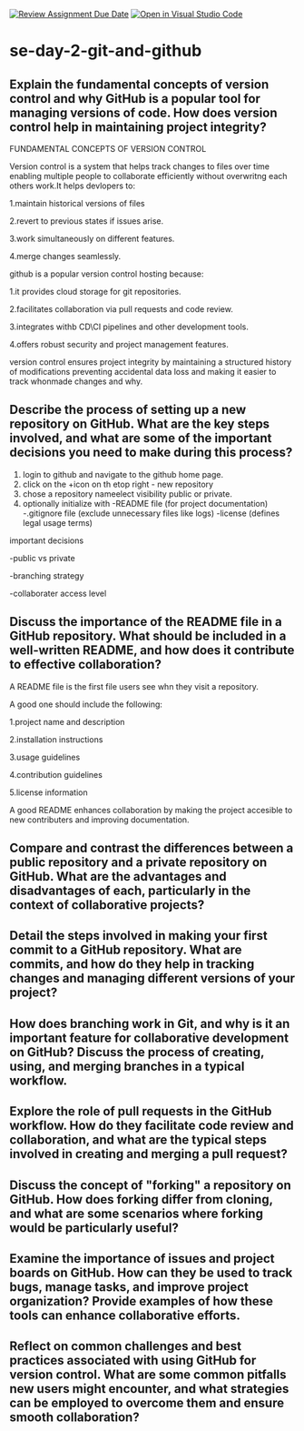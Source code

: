 [![Review Assignment Due Date](https://classroom.github.com/assets/deadline-readme-button-22041afd0340ce965d47ae6ef1cefeee28c7c493a6346c4f15d667ab976d596c.svg)](https://classroom.github.com/a/8wgCKhpZ)
[![Open in Visual Studio Code](https://classroom.github.com/assets/open-in-vscode-2e0aaae1b6195c2367325f4f02e2d04e9abb55f0b24a779b69b11b9e10269abc.svg)](https://classroom.github.com/online_ide?assignment_repo_id=18443593&assignment_repo_type=AssignmentRepo)
# se-day-2-git-and-github
## Explain the fundamental concepts of version control and why GitHub is a popular tool for managing versions of code. How does version control help in maintaining project integrity?

FUNDAMENTAL CONCEPTS OF VERSION CONTROL

Version control is a system that helps track changes to files over time enabling multiple people to collaborate efficiently without overwritng each others work.It helps devlopers to:

1.maintain historical versions of files 

2.revert to previous states if issues arise.

3.work simultaneously on different features.

4.merge changes seamlessly.

github is a popular version control hosting because:

1.it provides cloud storage for git repositories.

2.facilitates collaboration via pull requests and code review.

3.integrates withb CD\CI pipelines and other development tools.

4.offers robust security and project management features.

version control ensures project integrity by maintaining a structured history of modifications preventing accidental data loss and making it easier to track whonmade changes and why.




## Describe the process of setting up a new repository on GitHub. What are the key steps involved, and what are some of the important decisions you need to make during this process?


1. login to github and navigate to the github home page.
2. click on the +icon on th etop right - new repository
3. chose a repository nameelect visibility public or private.
4. optionally initialize with
  -README file (for project documentation)
   -.gitignore file (exclude unnecessary files like logs)
   -license (defines legal usage terms)


important decisions

-public vs private

-branching strategy

-collaborater access level


## Discuss the importance of the README file in a GitHub repository. What should be included in a well-written README, and how does it contribute to effective collaboration?


A README  file is the first file users see whn they visit a repository.

 A good one should include the following:

 1.project name and description
 
 2.installation instructions
 
 3.usage guidelines
 
 4.contribution guidelines
 
 5.license information

A good README enhances collaboration by making the project accesible to new contributers and improving documentation.


 

## Compare and contrast the differences between a public repository and a private repository on GitHub. What are the advantages and disadvantages of each, particularly in the context of collaborative projects?


## Detail the steps involved in making your first commit to a GitHub repository. What are commits, and how do they help in tracking changes and managing different versions of your project?

## How does branching work in Git, and why is it an important feature for collaborative development on GitHub? Discuss the process of creating, using, and merging branches in a typical workflow.

## Explore the role of pull requests in the GitHub workflow. How do they facilitate code review and collaboration, and what are the typical steps involved in creating and merging a pull request?

## Discuss the concept of "forking" a repository on GitHub. How does forking differ from cloning, and what are some scenarios where forking would be particularly useful?

## Examine the importance of issues and project boards on GitHub. How can they be used to track bugs, manage tasks, and improve project organization? Provide examples of how these tools can enhance collaborative efforts.

## Reflect on common challenges and best practices associated with using GitHub for version control. What are some common pitfalls new users might encounter, and what strategies can be employed to overcome them and ensure smooth collaboration?
